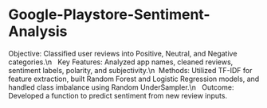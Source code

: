 # Google-Playstore-Sentiment-Analysis

Objective: Classified user reviews into Positive, Neutral, and Negative categories.\n   
Key Features: Analyzed app names, cleaned reviews, sentiment labels, polarity, and subjectivity.\n  
Methods: Utilized TF-IDF for feature extraction, built Random Forest and Logistic Regression models, and handled class imbalance using Random UnderSampler.\n    
Outcome: Developed a function to predict sentiment from new review inputs.    
